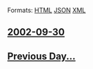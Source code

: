 
Formats: [HTML](2002/09/30/index.html)  [JSON](2002/09/30/index.json)  [XML](2002/09/30/index.xml)  

## [2002-09-30](/news/2002/09/30/index.md)

## [Previous Day...](/news/2002/09/29/index.md)

